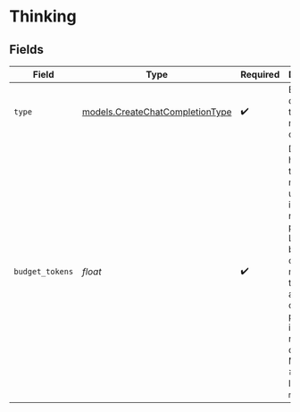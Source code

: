 # Thinking


## Fields

| Field                                                                                                                                                                                                                         | Type                                                                                                                                                                                                                          | Required                                                                                                                                                                                                                      | Description                                                                                                                                                                                                                   |
| ----------------------------------------------------------------------------------------------------------------------------------------------------------------------------------------------------------------------------- | ----------------------------------------------------------------------------------------------------------------------------------------------------------------------------------------------------------------------------- | ----------------------------------------------------------------------------------------------------------------------------------------------------------------------------------------------------------------------------- | ----------------------------------------------------------------------------------------------------------------------------------------------------------------------------------------------------------------------------- |
| `type`                                                                                                                                                                                                                        | [models.CreateChatCompletionType](../models/createchatcompletiontype.md)                                                                                                                                                      | :heavy_check_mark:                                                                                                                                                                                                            | Enables or disables the thinking mode capability                                                                                                                                                                              |
| `budget_tokens`                                                                                                                                                                                                               | *float*                                                                                                                                                                                                                       | :heavy_check_mark:                                                                                                                                                                                                            | Determines how many tokens the model can use for its internal reasoning process. Larger budgets can enable more thorough analysis for complex problems, improving response quality. Must be ≥1024 and less than `max_tokens`. |